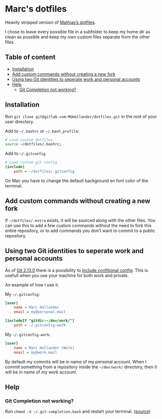 # Marc's dotfiles

Heavily stripped version of [Mathias’s dotfiles](https://github.com/mathiasbynens/dotfiles).

I chose to leave every possible file in a subfolder to keep my home dir as clean as possible and keep my own custom files separate from the other files.

## Table of content <!-- omit in toc -->

- [Installation](#installation)
- [Add custom commands without creating a new fork](#add-custom-commands-without-creating-a-new-fork)
- [Using two Git identities to seperate work and personal accounts](#using-two-git-identities-to-seperate-work-and-personal-accounts)
- [Help](#help)
  - [Git Completion not working?](#git-completion-not-working)

## Installation

Run `git clone git@gitlab.com:MGHollander/dotfiles.git` in the root of your user directory.

Add to `~/.bashrc` or `~/.bash_profile`:

```bash
# Load custom dotfiles
source ~/dotfiles/.bashrc;
```

Add to `~/.gitconfig`

```ini
# Load custom git config
[include]
    path = ~/dotfiles/.gitconfig
```

On Mac you have to change the default background en font color of the terminal.

## Add custom commands without creating a new fork

If `~/dotfiles/.extra` exists, it will be sourced along with the other files. You can use this to add a few custom commands without the need to fork this entire repository, or to add commands you don’t want to commit to a public repository.

## Using two Git identities to seperate work and personal accounts

Às of [Git 2.13.0](https://github.com/git/git/blob/v2.13.0/Documentation/RelNotes/2.13.0.txt) there is a possibility to [include confitional config](https://git-scm.com/docs/git-config#_conditional_includes). This is usefull when you use your machine for both work and private.

An example of how I use it.

My `~/.gitconfig`:

```ini
[user]
    name = Marc Hollander
    email = my@personal.mail

[includeIf "gitdir:~/dev/work/"]
    path = ~/.gitconfig-work
```

My `~/.gitconfig-work`:

```ini
[user]
    name = Marc Hollander (Work)
    email = my@work.mail
```

By default my commits will be in name of my personal account. When I commit something from a repository inside the `~/dev/work/` directory, then it will be in name of my work account.

## Help

### Git Completion not working?

Run `chmod -X ~/.git-completion.bash` and restart your terminal. ([source](http://thegeekywizard.com/2014/03/autocomplete-for-git-mac-osx-terminal/))
